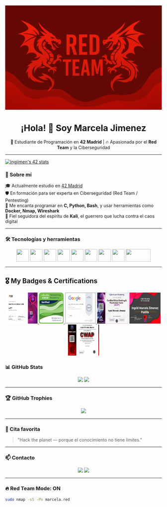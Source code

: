 <p align="center">
  <img src="https://raw.githubusercontent.com/MarcelaJI/red-team-assets/main/90911f55-534c-4d61-b69f-6266eced4725.png" alt="Red Team Banner" />
</p>


<h1 align="center">¡Hola! 👋 Soy Marcela Jimenez</h1>
<p align="center">🔴 Estudiante de Programación en <strong>42 Madrid</strong> | 🔥 Apasionada por el <strong>Red Team</strong> y la Ciberseguridad</p>

---

[![ingjimen's 42 stats](https://badge.mediaplus.ma/greenbinary/ingjimen?1337Badge=off&UM6P=off)](https://github.com/oakoudad/badge42)

### 🧠 Sobre mí

🎓 Actualmente estudio en [42 Madrid](https://42madrid.com)  
🛡️ En formación para ser experta en Ciberseguridad (Red Team / Pentesting)  
🐚 Me encanta programar en **C, Python, Bash**, y usar herramientas como **Docker, Nmap, Wireshark**  
🐉 Fiel seguidora del espíritu de **Kali**, el guerrero que lucha contra el caos digital

---

### 🛠 Tecnologías y herramientas

<p align="center">
  <a href="#"><img src="https://cdn.jsdelivr.net/gh/devicons/devicon/icons/c/c-original.svg" width="40" height="40"/></a>
  <a href="#"><img src="https://cdn.jsdelivr.net/gh/devicons/devicon/icons/python/python-original.svg" width="40" height="40"/></a>
  <a href="#"><img src="https://cdn.jsdelivr.net/gh/devicons/devicon/icons/bash/bash-original.svg" width="40" height="40"/></a>
  <a href="#"><img src="https://cdn.jsdelivr.net/gh/devicons/devicon/icons/docker/docker-original.svg" width="40" height="40"/></a>
  <a href="#"><img src="https://nmap.org/images/nmap-logo-256x256.png" width="40" height="40"/></a>
  <a href="#"><img src="https://cdn.jsdelivr.net/gh/devicons/devicon/icons/git/git-original.svg" width="40" height="40"/></a>
  <a href="#"><img src="https://cdn.jsdelivr.net/gh/devicons/devicon/icons/vim/vim-original.svg" width="40" height="40"/></a>
  <a href="#"><img src="https://cdn.jsdelivr.net/gh/devicons/devicon/icons/visualstudio/visualstudio-plain.svg" width="40" height="40"/></a>
  <a href="#"><img src="https://img.shields.io/badge/Markdown-000000?style=flat&logo=markdown&logoColor=white" width="80" height="40"/></a>
</p>



---

## 🎖️ My Badges & Certifications

<p align="center">

  <a href="https://certs.ine.com/ce93f178-bd38-4fd8-a1ae-777c0bb0fa1a#acc.ryLe0Y8s" target="_blank">
    <img src="https://github.com/MarcelaJI/red-team-assets/raw/main/eJPT.png" width="100" height="100" alt="eJPTv2 Certification" />
  </a>
  <a href="https://www.credly.com/badges/a0f0ba7b-e3af-491e-a087-8eee4f9f7780/public_url" target="_blank">
    <img src="https://github.com/MarcelaJI/red-team-assets/raw/main/introduction-to-cybersecurity.png" width="80" height="100" alt="Cisco Cybersecurity Badge" />
  </a>

  <a href="https://www.coursera.org/account/accomplishments/verify/AAP9EKHPFGGL" target="_blank">
    <img src="https://github.com/MarcelaJI/red-team-assets/raw/main/Captura%20de%20pantalla%202025-06-01%20171155.png" width="100" height="100" alt="Python Coursera Certificate" />
  </a>

  <img src="https://github.com/MarcelaJI/red-team-assets/raw/main/introduccion_al_hacking.png" width="100" height="100" alt="Introducción al Hacking Certificate" />

  <img src="https://github.com/MarcelaJI/red-team-assets/raw/main/Introduccion_a_linux.png" width="100" height="100" alt="Introducción a Linux Certificate" />

  <img src="https://github.com/MarcelaJI/red-team-assets/raw/main/Certified_Web_Applications_Pentester.png" width="100" height="100" alt="Introducción a Linux Certificate" />
</p>



### 📊 GitHub Stats

<p align="center">
  <img src="https://github-readme-stats.vercel.app/api?username=MarcelaJI&show_icons=true&theme=radical" height="180"/>
  <img src="https://github-readme-stats.vercel.app/api/top-langs/?username=MarcelaJI&layout=compact&theme=radical" height="180"/>
</p>

---

### 🏆 GitHub Trophies

<p align="center">
  <img src="https://github-profile-trophy.vercel.app/?username=MarcelaJI&theme=radical&no-frame=true&title=Commit,Issues,Stars,Followers,PullRequest" />
</p>

---

### 💬 Cita favorita

> "Hack the planet — porque el conocimiento no tiene límites."

---

### 📫 Contacto

<p align="center">
  <a href="mailto:ingridjimenez113@gmail.com"><img src="https://img.shields.io/badge/Email-red?style=for-the-badge&logo=gmail&logoColor=white" /></a>
  <a href="https://www.linkedin.com/in/marcela-jimenez-/"><img src="https://img.shields.io/badge/LinkedIn-red?style=for-the-badge&logo=linkedin&logoColor=white" /></a>
</p>


---

### 🔥 Red Team Mode: ON

```bash
sudo nmap -sS -Pn marcela.red

